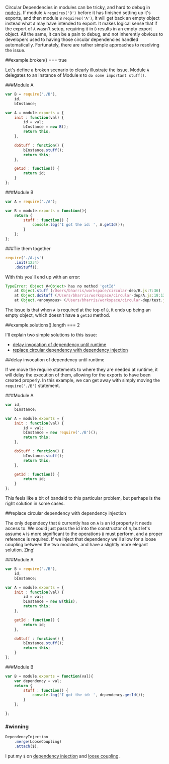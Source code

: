 Circular Dependencies in modules can be tricky, and hard to debug in [node.js][].  If module `A` `requires('B')` before it has finished setting up it's exports, and then module `B` `requires('A')`, it will get back an empty object instead what `A` may have intended to export.  It makes logical sense that if the export of `A` wasn't setup, requiring it in `B` results in an empty export object.  All the same, it can be a pain to debug, and not inherently obvious to developers used to having those circular dependencies handled automatically.  Fortunately, there are rather simple approaches to resolving the issue.

##example.broken() === true

Let's define a broken scenario to clearly illustrate the issue.  Module `A` delegates to an instance of Module `B` to `do some important stuff()`.

###Module A
```javascript
var B = require('./B'),
	id,
	bInstance;

var A = module.exports = {
	init : function(val) {
		id = val;
		bInstance = new B();
		return this;
	},

	doStuff : function() {
		bInstance.stuff();
		return this;
	},

	getId : function() {
		return id;
	}
};
```

###Module B
```javascript
var A = require('./A');

var B = module.exports = function(){
	return {
		stuff : function() {
			console.log('I got the id: ', A.getId());
		}
	};
};
```

###Tie them together
```javascript
require('./A.js')
	.init(1234)
	.doStuff();
```

With this you'll end up with an error:
```javascript
TypeError: Object #<Object> has no method 'getId'
	at Object.stuff (/Users/bharris/workspace/circular-dep/B.js:7:36)
	at Object.doStuff (/Users/bharris/workspace/circular-dep/A.js:18:13)
	at Object.<anonymous> (/Users/bharris/workspace/circular-dep/test.js:4:3)
```

The issue is that when `A` is required at the top of `B`, it ends up being an empty object, which doesn't have a `getId` method.

##example.solutions().length === 2

I'll explain two simple solutions to this issue:

+	[delay invocation of dependency until runtime](#delay)
+	[replace circular dependency with dependency injection](#inject)

<a name="delay"></a>
##delay invocation of dependency until runtime

If we move the require statements to where they are needed at runtime, it will delay the execution of them, allowing for the exports to have been created properly.  In this example, we can get away with simply moving the `require('./B')` statement.

###Module A
```javascript
var id,
	bInstance;

var A = module.exports = {
	init : function(val) {
		id = val;
		bInstance = new require('./B')();
		return this;
	},

	doStuff : function() {
		bInstance.stuff();
		return this;
	},

	getId : function() {
		return id;
	}
};
```

This feels like a bit of bandaid to this particular problem, but perhaps is the right solution in some cases.

<a name="inject"></a>
##replace circular dependency with dependency injection

The only dependecy that `B` currently has on `A` is an id property it needs access to.  We could just pass the id into the constructor of `B`, but let's assume `A` is more significant to the operations `B` must perform, and a proper reference is required.  If we inject that dependency we'll allow for a loose coupling between the two modules, and have a slightly more elegant solution.  Zing!

###Module A
```javascript
var B = require('./B'),
	id,
	bInstance;

var A = module.exports = {
	init : function(val) {
		id = val;
		bInstance = new B(this);
		return this;
	},

	getId : function() {
		return id;
	},

	doStuff : function() {
		bInstance.stuff();
		return this;
	}
};
```

###Module B
```javascript
var B = module.exports = function(val){
	var dependency = val;
	return {
		stuff : function() {
			console.log('I got the id: ', dependency.getId());
		}
	};

};
```
### #winning

```javascript
DependencyInjection
	.merge(LooseCoupling)
	.attach($);
```

I put my `$` on [dependency injection][] and [loose coupling][].

[node.js]: http://nodejs.org
[dependency injection]: http://en.wikipedia.org/wiki/Dependency_injection
[loose coupling]: http://en.wikipedia.org/wiki/Loose_coupling
